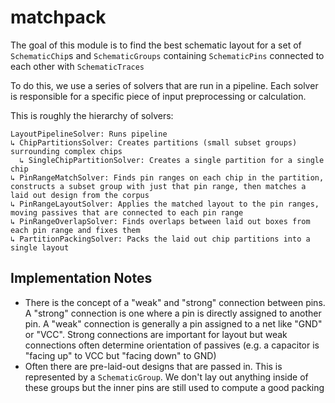 # matchpack

The goal of this module is to find the best schematic layout for a set of `SchematicChip`s and `SchematicGroups` containing
`SchematicPins` connected to each other with `SchematicTraces`

To do this, we use a series of solvers that are run in a pipeline. Each solver is responsible for a specific piece of
input preprocessing or calculation.

This is roughly the hierarchy of solvers:

```
LayoutPipelineSolver: Runs pipeline
↳ ChipPartitionsSolver: Creates partitions (small subset groups) surrounding complex chips
  ↳ SingleChipPartitionSolver: Creates a single partition for a single chip
↳ PinRangeMatchSolver: Finds pin ranges on each chip in the partition, constructs a subset group with just that pin range, then matches a laid out design from the corpus
↳ PinRangeLayoutSolver: Applies the matched layout to the pin ranges, moving passives that are connected to each pin range
↳ PinRangeOverlapSolver: Finds overlaps between laid out boxes from each pin range and fixes them
↳ PartitionPackingSolver: Packs the laid out chip partitions into a single layout
```

## Implementation Notes

- There is the concept of a "weak" and "strong" connection between pins. A "strong" connection is one where a pin is directly assigned to another pin. A "weak" connection is generally a pin assigned to a net like "GND" or "VCC". Strong connections are important for layout but weak connections often determine orientation of passives (e.g. a capacitor is "facing up" to VCC but "facing down" to GND)
- Often there are pre-laid-out designs that are passed in. This is represented by a `SchematicGroup`. We don't lay out anything inside of these groups but the inner pins are still used to compute a good packing
